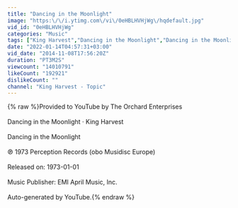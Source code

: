 ```yaml
---
title: "Dancing in the Moonlight"
image: "https:\/\/i.ytimg.com\/vi\/0eHBLHVHjWg\/hqdefault.jpg"
vid_id: "0eHBLHVHjWg"
categories: "Music"
tags: ["King Harvest","Dancing in the Moonlight","Dancing in the Moonlight"]
date: "2022-01-14T04:57:31+03:00"
vid_date: "2014-11-08T17:56:20Z"
duration: "PT3M2S"
viewcount: "14010791"
likeCount: "192921"
dislikeCount: ""
channel: "King Harvest - Topic"
---
```

{% raw %}Provided to YouTube by The Orchard Enterprises<br /><br />Dancing in the Moonlight · King Harvest<br /><br />Dancing in the Moonlight<br /><br />℗ 1973 Perception Records (obo Musidisc Europe)<br /><br />Released on: 1973-01-01<br /><br />Music Publisher: EMI April Music, Inc.<br /><br />Auto-generated by YouTube.{% endraw %}
